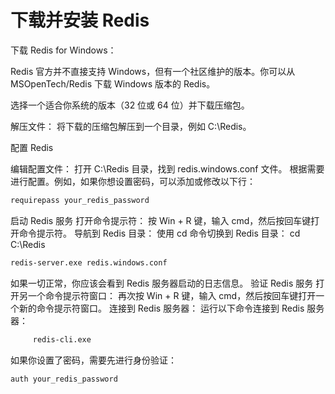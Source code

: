 # 下载并安装 Redis

下载 Redis for Windows：

Redis 官方并不直接支持 Windows，但有一个社区维护的版本。你可以从 MSOpenTech/Redis 下载 Windows 版本的 Redis。

选择一个适合你系统的版本（32 位或 64 位）并下载压缩包。

解压文件：
将下载的压缩包解压到一个目录，例如 C:\Redis。

配置 Redis

编辑配置文件：
打开 C:\Redis 目录，找到 redis.windows.conf 文件。
根据需要进行配置。例如，如果你想设置密码，可以添加或修改以下行：

```sh
requirepass your_redis_password
```

启动 Redis 服务
打开命令提示符：
按 Win + R 键，输入 cmd，然后按回车键打开命令提示符。
导航到 Redis 目录：
使用 cd 命令切换到 Redis 目录： cd C:\Redis

```sh
redis-server.exe redis.windows.conf
```

如果一切正常，你应该会看到 Redis 服务器启动的日志信息。
验证 Redis 服务
打开另一个命令提示符窗口：
再次按 Win + R 键，输入 cmd，然后按回车键打开一个新的命令提示符窗口。
连接到 Redis 服务器：
运行以下命令连接到 Redis 服务器：

```sh
     redis-cli.exe
```

如果你设置了密码，需要先进行身份验证：

```sh
auth your_redis_password
```
